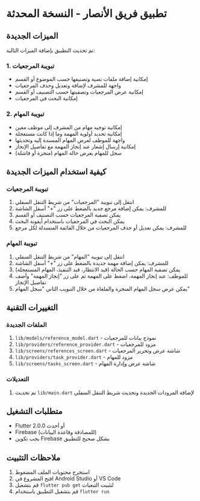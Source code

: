 # تطبيق فريق الأنصار - النسخة المحدثة

## الميزات الجديدة

تم تحديث التطبيق بإضافة الميزات التالية:

### 1. تبويبة المرجعيات
- إمكانية إضافة ملفات نصية وتصنيفها حسب الموضوع أو القسم
- واجهة للمشرف لإضافة وتعديل وحذف المرجعيات
- إمكانية عرض المرجعيات وتصفيتها حسب التصنيف أو القسم
- إمكانية البحث في المرجعيات

### 2. تبويبة المهام
- إمكانية توجيه مهام من المشرف إلى موظف معين
- إمكانية تحديد أولوية المهمة وما إذا كانت مستعجلة
- واجهة للموظف لعرض المهام المسندة إليه وتحديثها
- إمكانية إرسال إشعار عند إنجاز المهمة مع تفاصيل الإنجاز
- سجل للمهام يعرض حالة المهام (منجزة أو فاشلة)

## كيفية استخدام الميزات الجديدة

### تبويبة المرجعيات
1. انتقل إلى تبويبة "المرجعيات" من شريط التنقل السفلي
2. للمشرف: يمكن إضافة مرجع جديد بالضغط على زر "+" أسفل الشاشة
3. يمكن تصفية المرجعيات حسب التصنيف أو القسم
4. يمكن البحث في المرجعيات باستخدام أيقونة البحث
5. للمشرف: يمكن تعديل أو حذف المرجعيات من خلال القائمة المنسدلة لكل مرجع

### تبويبة المهام
1. انتقل إلى تبويبة "المهام" من شريط التنقل السفلي
2. للمشرف: يمكن إضافة مهمة جديدة بالضغط على زر "+" أسفل الشاشة
3. يمكن تصفية المهام حسب الحالة (قيد الانتظار، قيد التنفيذ، المهام المستعجلة)
4. للموظف: عند إنجاز المهمة، اضغط على المهمة ثم على زر "إنجاز المهمة" وأضف تفاصيل الإنجاز
5. يمكن عرض سجل المهام المنجزة والملغاة من خلال التبويب الثاني "سجل المهام"

## التغييرات التقنية

### الملفات الجديدة
1. `lib/models/reference_model.dart` - نموذج بيانات للمرجعيات
2. `lib/providers/reference_provider.dart` - مزود للمرجعيات
3. `lib/screens/references_screen.dart` - شاشة عرض وتحرير المرجعيات
4. `lib/providers/task_provider.dart` - مزود للمهام
5. `lib/screens/tasks_screen.dart` - شاشة عرض وإدارة المهام

### التعديلات
1. تم تحديث `lib/main.dart` لإضافة المزودات الجديدة وتحديث شريط التنقل السفلي

## متطلبات التشغيل
- Flutter 2.0.0 أو أحدث
- Firebase (للمصادقة وقاعدة البيانات)
- يجب تكوين Firebase بشكل صحيح للتطبيق

## ملاحظات التثبيت
1. استخرج محتويات الملف المضغوط
2. افتح المشروع في Android Studio أو VS Code
3. قم بتشغيل `flutter pub get` لتثبيت التبعيات
4. قم بتشغيل التطبيق باستخدام `flutter run`
